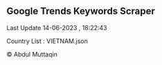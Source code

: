 

## Google Trends Keywords Scraper 
 
Last Update 14-06-2023 , 18:22:43

Country List :
VIETNAM.json



© Abdul Muttaqin 
